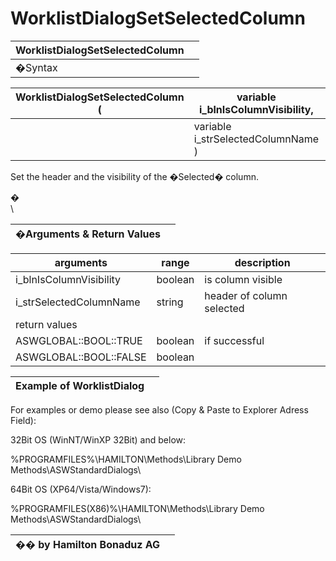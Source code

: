 # WorklistDialogSetSelectedColumn

| WorklistDialogSetSelectedColumn |   |
| ------------------------------- | - |
| �Syntax                         |   |

| WorklistDialogSetSelectedColumn ( | variable i\_blnIsColumnVisibility,  |          |
| --------------------------------- | ----------------------------------- | -------- |
|                                   | variable i\_strSelectedColumnName ) | variable |

Set the header and the visibility of the �Selected� column.

�\
\


| �Arguments & Return Values |   |
| -------------------------- | - |

| arguments                | range   | description               |
| ------------------------ | ------- | ------------------------- |
| i\_blnIsColumnVisibility | boolean | is column visible         |
| i\_strSelectedColumnName | string  | header of column selected |
| return values            |         |                           |
| ASWGLOBAL::BOOL::TRUE    | boolean | if successful             |
| ASWGLOBAL::BOOL::FALSE   | boolean |                           |

| Example of WorklistDialog |   |
| ------------------------- | - |

For examples or demo please see also (Copy & Paste to Explorer Adress Field):

32Bit OS (WinNT/WinXP 32Bit) and below:

%PROGRAMFILES%\HAMILTON\Methods\Library Demo Methods\ASWStandardDialogs\\

64Bit OS (XP64/Vista/Windows7):

%PROGRAMFILES(X86)%\HAMILTON\Methods\Library Demo Methods\ASWStandardDialogs\\

| �� by Hamilton Bonaduz AG |   |
| ------------------------- | - |
